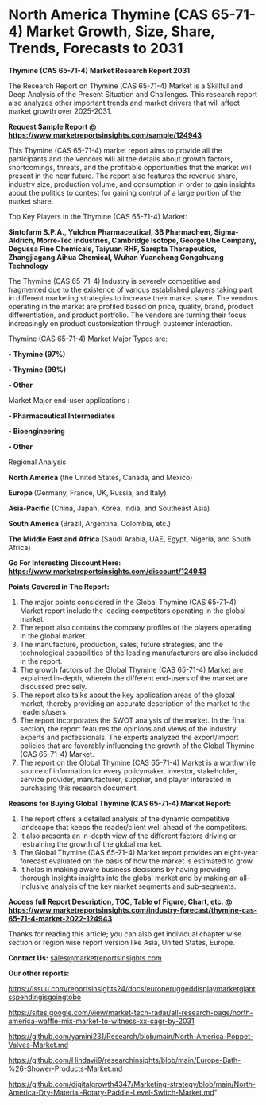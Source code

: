 # North America Thymine (CAS 65-71-4) Market Growth, Size, Share, Trends, Forecasts to 2031

<strong>Thymine (CAS 65-71-4) Market Research Report 2031</strong>

The Research Report on Thymine (CAS 65-71-4) Market is a Skillful and Deep Analysis of the Present Situation and Challenges. This research report also analyzes other important trends and market drivers that will affect market growth over 2025-2031.

<strong>Request Sample Report @ <a href=https://www.marketreportsinsights.com/sample/124943>https://www.marketreportsinsights.com/sample/124943</a></strong>

This Thymine (CAS 65-71-4) market report aims to provide all the participants and the vendors will all the details about growth factors, shortcomings, threats, and the profitable opportunities that the market will present in the near future. The report also features the revenue share, industry size, production volume, and consumption in order to gain insights about the politics to contest for gaining control of a large portion of the market share.

Top Key Players in the Thymine (CAS 65-71-4) Market:

<strong>Sintofarm S.P.A., Yulchon Pharmaceutical, 3B Pharmachem, Sigma-Aldrich, Morre-Tec Industries, Cambridge Isotope, George Uhe Company, Degussa Fine Chemicals, Taiyuan RHF, Sarepta Therapeutics, Zhangjiagang Aihua Chemical, Wuhan Yuancheng Gongchuang Technology</strong>

The Thymine (CAS 65-71-4) Industry is severely competitive and fragmented due to the existence of various established players taking part in different marketing strategies to increase their market share. The vendors operating in the market are profiled based on price, quality, brand, product differentiation, and product portfolio. The vendors are turning their focus increasingly on product customization through customer interaction.

Thymine (CAS 65-71-4) Market Major Types are:

<strong>• Thymine (97%)

• Thymine (99%)

• Other</strong>

Market Major end-user applications :

<strong>• Pharmaceutical Intermediates

• Bioengineering

• Other</strong>

Regional Analysis

</u><strong><b>North America</b></strong> (the United States, Canada, and Mexico)

<strong><b>Europe </b></strong>(Germany, France, UK, Russia, and Italy)

<strong><b>Asia-Pacific</b></strong> (China, Japan, Korea, India, and Southeast Asia)

<strong><b>South America</b></strong> (Brazil, Argentina, Colombia, etc.)

<strong><b>The Middle East and Africa</b></strong> (Saudi Arabia, UAE, Egypt, Nigeria, and South Africa)

<strong>Go For Interesting Discount Here: <a href=https://www.marketreportsinsights.com/discount/124943>https://www.marketreportsinsights.com/discount/124943</a></strong>

<strong>Points Covered in The Report:</strong>
<ol>
  <li>The major points considered in the Global Thymine (CAS 65-71-4) Market report include the leading competitors operating in the global market.</li>
  <li>The report also contains the company profiles of the players operating in the global market.</li>
  <li>The manufacture, production, sales, future strategies, and the technological capabilities of the leading manufacturers are also included in the report.</li>
  <li>The growth factors of the Global Thymine (CAS 65-71-4) Market are explained in-depth, wherein the different end-users of the market are discussed precisely.</li>
  <li>The report also talks about the key application areas of the global market, thereby providing an accurate description of the market to the readers/users.</li>
  <li>The report incorporates the SWOT analysis of the market. In the final section, the report features the opinions and views of the industry experts and professionals. The experts analyzed the export/import policies that are favorably influencing the growth of the Global Thymine (CAS 65-71-4) Market.</li>
  <li>The report on the Global Thymine (CAS 65-71-4) Market is a worthwhile source of information for every policymaker, investor, stakeholder, service provider, manufacturer, supplier, and player interested in purchasing this research document.</li>
</ol>
<strong>Reasons for Buying Global Thymine (CAS 65-71-4) Market Report:</strong>

<ol>
  <li>The report offers a detailed analysis of the dynamic competitive landscape that keeps the reader/client well ahead of the competitors.</li>
  <li>It also presents an in-depth view of the different factors driving or restraining the growth of the global market.</li>
  <li>The Global Thymine (CAS 65-71-4) Market report provides an eight-year forecast evaluated on the basis of how the market is estimated to grow.</li>
  <li>It helps in making aware business decisions by having providing thorough insights insights into the global market and by making an all-inclusive analysis of the key market segments and sub-segments.</li>
</ol>
<strong>Access full Report Description, TOC, Table of Figure, Chart, etc. @ <a href=https://www.marketreportsinsights.com/industry-forecast/thymine-cas-65-71-4-market-2022-124943>https://www.marketreportsinsights.com/industry-forecast/thymine-cas-65-71-4-market-2022-124943</a></strong>


Thanks for reading this article; you can also get individual chapter wise section or region wise report version like Asia, United States, Europe.

<strong>Contact Us:</strong>
sales@marketreportsinsights.com

<strong>Our other reports:</strong>

<a href=https://issuu.com/reportsinsights24/docs/europeruggeddisplaymarketgiantsspendingisgoingtobo>https://issuu.com/reportsinsights24/docs/europeruggeddisplaymarketgiantsspendingisgoingtobo</a>

<a href=https://sites.google.com/view/market-tech-radar/all-research-page/north-america-waffle-mix-market-to-witness-xx-cagr-by-2031>https://sites.google.com/view/market-tech-radar/all-research-page/north-america-waffle-mix-market-to-witness-xx-cagr-by-2031</a>

<a href=https://github.com/yamini231/Research/blob/main/North-America-Poppet-Valves-Market.md>https://github.com/yamini231/Research/blob/main/North-America-Poppet-Valves-Market.md</a>

<a href=https://github.com/Hindavii9/researchinsights/blob/main/Europe-Bath-%26-Shower-Products-Market.md>https://github.com/Hindavii9/researchinsights/blob/main/Europe-Bath-%26-Shower-Products-Market.md</a>

<a href=https://github.com/digitalgrowth4347/Marketing-strategy/blob/main/North-America-Dry-Material-Rotary-Paddle-Level-Switch-Market.md>https://github.com/digitalgrowth4347/Marketing-strategy/blob/main/North-America-Dry-Material-Rotary-Paddle-Level-Switch-Market.md</a>"
